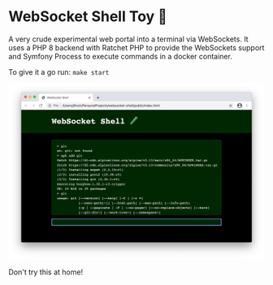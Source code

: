 # WebSocket Shell Toy 🧪

A very crude experimental web portal into a terminal via WebSockets. It uses a PHP 8 backend with Ratchet PHP to provide the WebSockets support and Symfony Process to execute commands in a docker container.

To give it a go run: `make start`

![screenshot](screenshot.png)

Don't try this at home!
